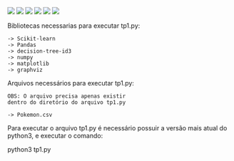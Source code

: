 ![](TP_AM-1.png)
![](TP_AM-2.png)
![](TP_AM-3.png)
![](TP_AM-4.png)
![](TP_AM-5.png)
![](TP_AM-6.png)

Bibliotecas necessarias para executar tp1.py:

	-> Scikit-learn
	-> Pandas
	-> decision-tree-id3
	-> numpy
	-> matplotlib
	-> graphviz

Arquivos necessários para executar tp1.py: 
	
	OBS: O arquivo precisa apenas existir 
	dentro do diretório do arquivo tp1.py
	
	-> Pokemon.csv

Para executar o arquivo tp1.py é necessário possuir
a versão mais atual do python3, e executar o comando:

python3 tp1.py


